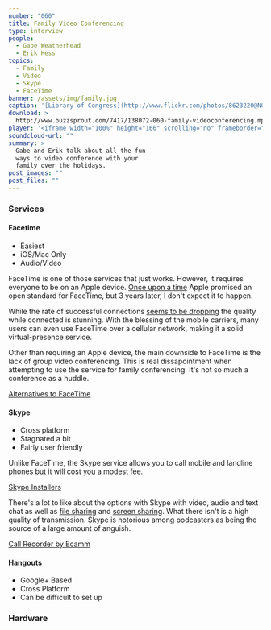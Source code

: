 ```yaml
---
number: "060"
title: Family Video Conferencing
type: interview
people:
  - Gabe Weatherhead
  - Erik Hess
topics:
  - Family
  - Video
  - Skype
  - FaceTime
banner: /assets/img/family.jpg
caption: '[Library of Congress](http://www.flickr.com/photos/8623220@N02/2179146618/in/photolist-4jyGnq-55ArW4-5eKzgh-5QyVVN-5S5RC3-5S6h1L-5S6jAG-5S7VfW-5S87Kq-5S8enU-5ScMsn-5SnYX7-5U6sJb-5WXi5P-628Ywz-6YL9vy-7eU3qV-7h3Y9v-7mfWkS-7mJ7LW-7vtnBF-7vxbH1-buvjtp-81hBPV-7Nprbb-7JDc7h-7Jxe57-d2yDwC-gFp5UU-9Pye5Q-9oVDPg-a7wKnH-92q2N9-92q2P9-8Zzt16-8ZCy4Q-8ZCy5s-8ZCy5S-8ZCy59-92q2LQ-9CtVhz-bucRsX-bucVr2-7Nksat-7WN49i-7NkraK-9RRYVk-btzAo9-eXCwH1-8cGCZt-7JDbKh)'
download: >
  http://www.buzzsprout.com/7417/138072-060-family-videoconferencing.mp3
player: '<iframe width="100%" height="166" scrolling="no" frameborder="no" src="https://w.soundcloud.com/player/?url=https%3A//api.soundcloud.com/tracks/125607393&color=ff6600&auto_play=false&show_artwork=true"></iframe>'
soundcloud-url: ""
summary: >
  Gabe and Erik talk about all the fun
  ways to video conference with your
  family over the holidays.
post_images: ""
post_files: ""
---
```


### Services


#### Facetime

* Easiest
* iOS/Mac Only
* Audio/Video

FaceTime is one of those services that just works. However, it requires everyone to be on an Apple device. [Once upon a time](http://readwrite.com/2010/06/07/apples_biggest_news_video_calling_as_open_standard) Apple promised an open standard for FaceTime, but 3 years later, I don't expect it to happen.

While the rate of successful connections [seems to be dropping](http://www.imore.com/why-facetime-quality-might-have-dropped-why-apple-still-hasnt-released-it-open-standard-and-patent) the quality while connected is stunning. With the blessing of the mobile carriers, many users can even use FaceTime over a cellular network, making it a solid virtual-presence service.

Other than requiring an Apple device, the main downside to FaceTime is the lack of group video conferencing. This is real dissapointment when attempting to use the service for family conferencing. It's not so much a conference as a huddle.

[Alternatives to FaceTime](http://apple.stackexchange.com/questions/56356/what-alternatives-exist-to-facetime-or-imessages-to-communicate-with-android-dev)

#### Skype

* Cross platform
* Stagnated a bit
* Fairly user friendly

Unlike FaceTime, the Skype service allows you to call mobile and landline phones but it will [cost you](http://www.skype.com/en/rates/) a modest fee.

[Skype Installers](http://www.skype.com/en/download-skype/skype-for-computer/)

There's a lot to like about the options with Skype with video, audio and text chat as well as [file sharing](http://www.skype.com/en/features/send-files/) and [screen sharing](https://support.skype.com/en/faq/FA10022/how-do-i-share-my-screen-in-skype-for-mac-os-x). What there isn't is a high quality of transmission. Skype is notorious among podcasters as being the source of a large amount of anguish.

[Call Recorder by Ecamm](http://www.ecamm.com/mac/callrecorder/)

#### Hangouts

* Google+ Based
* Cross Platform
* Can be difficult to set up

### Hardware

